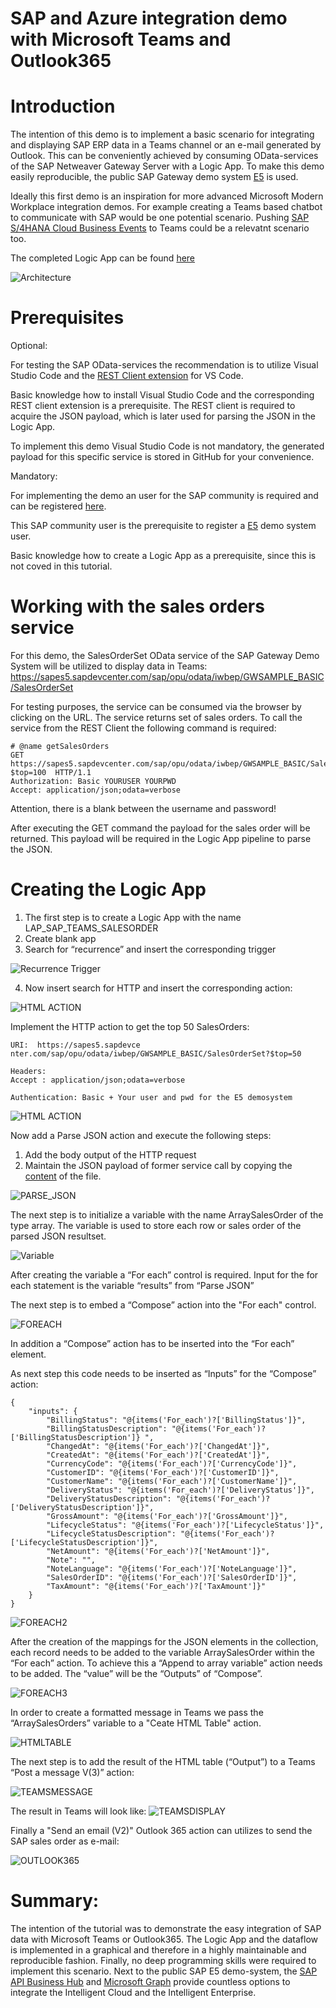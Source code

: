 # SAP and Azure integration demo with Microsoft Teams and Outlook365

# Introduction 
The intention of this demo is to implement a basic scenario for integrating and displaying SAP ERP data in a Teams channel or an e-mail generated by Outlook. 
This can be conveniently achieved by consuming OData-services of the SAP Netweaver Gateway Server with a Logic App. 
To make this demo easily reproducible, the public SAP Gateway demo system [E5]( https://blogs.sap.com/2017/12/05/new-sap-gateway-demo-system-available/) is used. 

Ideally this first demo is an inspiration for more advanced Microsoft Modern Workplace integration demos. 
For example creating a Teams based chatbot to communicate with SAP would be one potential scenario. Pushing [SAP S/4HANA Cloud Business Events](https://api.sap.com/package/SAPS4HANACloudBusinessEvents?section=Artifacts) to Teams could be a relevatnt scenario too. 

The completed Logic App can be found [here](https://github.com/ROBROICH/SAP_AND_AZURE_TEAMS_DEMO/blob/master/LogicApp.txt) 

![Architecture]( https://github.com/ROBROICH/SAP_AND_AZURE_TEAMS_DEMO/blob/master/Architekture.png)
 
# Prerequisites 

Optional: 

For testing the SAP OData-services the recommendation is to utilize Visual Studio Code and the [REST Client extension](https://marketplace.visualstudio.com/items?itemName=humao.rest-client) for VS Code.


Basic knowledge how to install Visual Studio Code and the corresponding REST client extension is a prerequisite. 
The REST client is required to acquire the JSON payload, which is later used for parsing the JSON in the Logic App. 

To implement this demo Visual Studio Code is not mandatory, the generated payload for this specific service is stored in GitHub for your convenience.   

Mandatory: 

For implementing the demo an user for the SAP community is required and can be registered [here](https://www.sap.com/community/resources/registration-and-profile.html). 

This SAP community user is the prerequisite to register a [E5](https://blogs.sap.com/2017/12/05/new-sap-gateway-demo-system-available/) demo system user. 

Basic knowledge how to create a Logic App as a prerequisite, since this is not coved in this tutorial. 

# Working with the sales orders service 
For this demo, the SalesOrderSet OData service of the SAP Gateway Demo System will be utilized to display data in Teams:
https://sapes5.sapdevcenter.com/sap/opu/odata/iwbep/GWSAMPLE_BASIC/SalesOrderSet

For testing purposes, the service can be consumed via the browser by clicking on the URL. 
The service returns set of sales orders.
To call the service from the REST Client the following command is required:

```
# @name getSalesOrders
GET https://sapes5.sapdevcenter.com/sap/opu/odata/iwbep/GWSAMPLE_BASIC/SalesOrderSet?$top=100  HTTP/1.1
Authorization: Basic YOURUSER YOURPWD
Accept: application/json;odata=verbose
```


Attention, there is a blank between the username and password!

After executing the GET command the payload for the sales order will be returned. 
This payload will be required in the Logic App pipeline to parse the JSON. 


# Creating the Logic App

1.	The first step is to create a Logic App with the name LAP_SAP_TEAMS_SALESORDER
2.	Create blank app
3.	Search for “recurrence” and insert the corresponding trigger

![Recurrence Trigger]( https://github.com/ROBROICH/SAP_AND_AZURE_TEAMS_DEMO/blob/master/Recurrence_Trigger.png)

4.	Now insert search for HTTP and insert the corresponding action:

![HTML ACTION](https://github.com/ROBROICH/SAP_AND_AZURE_TEAMS_DEMO/blob/master/HTTP_ACTION.png)


Implement the HTTP action to get the top 50 SalesOrders:

```
URI:  https://sapes5.sapdevce
nter.com/sap/opu/odata/iwbep/GWSAMPLE_BASIC/SalesOrderSet?$top=50

Headers: 
Accept : application/json;odata=verbose

Authentication: Basic + Your user and pwd for the E5 demosystem

```

![HTML ACTION](https://github.com/ROBROICH/SAP_AND_AZURE_TEAMS_DEMO/blob/master/HTTP_ACTION_1.png)


Now add a Parse JSON action and execute the following steps:
1.	Add the body output of the HTTP request
2.	Maintain the JSON payload of former service call by copying the [content](https://github.com/ROBROICH/SAP_AND_AZURE_TEAMS_DEMO/blob/master/JSON_Payload.txt) of the file. 

![PARSE_JSON](https://github.com/ROBROICH/SAP_AND_AZURE_TEAMS_DEMO/blob/master/ParseJSON.png)

The next step is to initialize a variable with the name ArraySalesOrder of the type array.
The variable is used to store each row or sales order of the parsed JSON resultset. 

![Variable](https://github.com/ROBROICH/SAP_AND_AZURE_TEAMS_DEMO/blob/master/InitializeVariable.png)

After creating the variable a “For each” control is required.
Input for the for each statement is the variable “results” from “Parse JSON”

The next step is to embed a “Compose” action into the "For each" control. 

![FOREACH](https://github.com/ROBROICH/SAP_AND_AZURE_TEAMS_DEMO/blob/master/ForEach1.png)


In addition a “Compose” action has to be inserted into the “For each” element.

As next step this code needs to be inserted as “Inputs” for the “Compose” action:

```
{
    "inputs": {
        "BillingStatus": "@{items('For_each')?['BillingStatus']}",
        "BillingStatusDescription": "@{items('For_each')?['BillingStatusDescription']} ",
        "ChangedAt": "@{items('For_each')?['ChangedAt']}",
        "CreatedAt": "@{items('For_each')?['CreatedAt']}",
        "CurrencyCode": "@{items('For_each')?['CurrencyCode']}",
        "CustomerID": "@{items('For_each')?['CustomerID']}",
        "CustomerName": "@{items('For_each')?['CustomerName']}",
        "DeliveryStatus": "@{items('For_each')?['DeliveryStatus']}",
        "DeliveryStatusDescription": "@{items('For_each')?['DeliveryStatusDescription']}",
        "GrossAmount": "@{items('For_each')?['GrossAmount']}",
        "LifecycleStatus": "@{items('For_each')?['LifecycleStatus']}",
        "LifecycleStatusDescription": "@{items('For_each')?['LifecycleStatusDescription']}",
        "NetAmount": "@{items('For_each')?['NetAmount']}",
        "Note": "",
        "NoteLanguage": "@{items('For_each')?['NoteLanguage']}",
        "SalesOrderID": "@{items('For_each')?['SalesOrderID']}",
        "TaxAmount": "@{items('For_each')?['TaxAmount']}"
    }
}

```

![FOREACH2](https://github.com/ROBROICH/SAP_AND_AZURE_TEAMS_DEMO/blob/master/ForEach2.png)

After the creation of the mappings for the JSON elements in the collection, each record needs to be added to the variable ArraySalesOrder within the “For each” action. To achieve this a “Append to array variable” action needs to be added. The “value” will be the “Outputs” of “Compose”. 

![FOREACH3](https://github.com/ROBROICH/SAP_AND_AZURE_TEAMS_DEMO/blob/master/ForEach3.png)

In order to create a formatted message in Teams we pass the “ArraySalesOrders” variable to a "Ceate HTML Table" action.

![HTMLTABLE](https://github.com/ROBROICH/SAP_AND_AZURE_TEAMS_DEMO/blob/master/HTML_TABLE.png)

The next step is to add the result of the HTML table (“Output”) to a Teams “Post a message V(3)” action: 

![TEAMSMESSAGE](https://github.com/ROBROICH/SAP_AND_AZURE_TEAMS_DEMO/blob/master/TEAMS_MESSAGE.png)

The result in Teams will look like:
![TEAMSDISPLAY](https://github.com/ROBROICH/SAP_AND_AZURE_TEAMS_DEMO/blob/master/TEAMS_DISPLAY.png)

Finally a "Send an email (V2)" Outlook 365 action can utilizes to send the SAP sales order as e-mail:

![OUTLOOK365](https://github.com/ROBROICH/SAP_AND_AZURE_TEAMS_DEMO/blob/master/Outlook365.png)

# Summary:
The intention of the tutorial was to demonstrate the easy integration of SAP data with Microsoft Teams or Outlook365. The Logic App and the dataflow is implemented in a graphical and therefore in a highly maintainable and reproducible fashion. Finally, no deep programming skills were required to implement this scenario. Next to the public SAP E5 demo-system, the [SAP API Business Hub](https://api.sap.com/) and [Microsoft Graph](https://developer.microsoft.com/en-us/graph/graph-explorer) provide countless options to integrate the Intelligent Cloud and the Intelligent Enterprise. 



